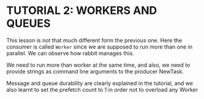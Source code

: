# TUTORIAL 2: WORKERS AND QUEUES

This lesson is not that much different form the previous one. Here the consumer is called
`Worker` since we are supposed to run more than one in parallel. We can observe how rabbit manages this.

We need to run more than worker at the same time, and also, we need to provide strings as command line arguments to the
producer NewTask.

Message and queue durability are clearly explained in the tutorial, and we also learnt to set the prefetch count to 1 in
order
not to overload any Worker